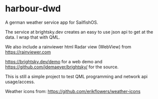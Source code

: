 # harbour-dwd

A german weather service app for  SailfishOS. 

The service at brightsky.dev creates an easy to use json api to get at the data. I wrap that with QML.

We also include a rainviewer html Radar view (WebView) from https://rainviewer.com

https://brightsky.dev/demo for a web demo and https://github.com/jdemaeyer/brightsky/ for the source.

This is still a simple project to test QML programming and network api usage/access.

Weather icons from:
https://github.com/erikflowers/weather-icons
